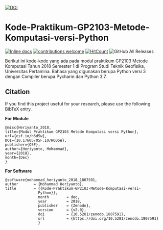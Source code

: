 <a href="https://doi.org/10.5281/zenodo.1807591"><img src="https://zenodo.org/badge/DOI/10.5281/zenodo.1807591.svg" alt="DOI"></a>
# Kode-Praktikum-GP2103-Metode-Komputasi-versi-Python

[![Inline docs](http://inch-ci.org/github/dwyl/hapi-auth-jwt2.svg?branch=master)](http://inch-ci.org/Metkom/Kode-Praktikum-GP2103-Metode-Komputasi-versi-Python/hapi-auth-jwt2)
[![contributions welcome](https://img.shields.io/badge/contributions-welcome-brightgreen.svg?style=flat)](https://github.com/Metkom/Kode-Praktikum-GP2103-Metode-Komputasi-versi-Python/issues)
[![HitCount](http://hits.dwyl.com/Metkom/Kode-Praktikum-GP2103-Metode-Komputasi-versi-Python.svg)](http://hits.dwyl.com/Metkom/Kode-Praktikum-GP2103-Metode-Komputasi-versi-Python)
![GitHub All Releases](https://img.shields.io/github/downloads/Metkom/Kode-Praktikum-GP2103-Metode-Komputasi-versi-Python/total.svg)

Berikut ini kode-kode yang ada pada modul praktikum GP2103 Metode Komputasi Tahun 2018 Semester 1 di Program Studi Teknik Geofisika, Universitas Pertamina.
Bahasa yang digunakan berupa Python versi 3 dengan Compiler berupa Pycharm dan Python 3.7.

## Citation
If you find this project useful for your research, please use the following BibTeX entry.

**For Module**
    
    @misc{Heriyanto_2018,
    title={Modul Praktikum GP2103 Metode Komputasi versi Python},
    url={osf.io/h6d5w},
    DOI={10.17605/OSF.IO/H6D5W},
    publisher={OSF},
    author={Heriyanto, Mohammad},
    year={2018},
    month={Dec}
    }

**For Software**
    
    @software{mohammad_heriyanto_2018_1807591,
    author       = {Mohammad Heriyanto},
    title        = {{Kode-Praktikum-GP2103-Metode-Komputasi-versi- 
                   Python}},
                   month        = dec,
                   year         = 2018,
                   publisher    = {Zenodo},
                   version      = {v2.0},
                   doi          = {10.5281/zenodo.1807591},
                   url          = {https://doi.org/10.5281/zenodo.1807591}
                   }
